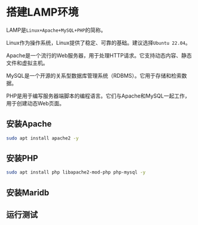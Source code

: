 # 搭建LAMP环境

LAMP是`Linux+Apache+MySQL+PHP`的简称。

Linux作为操作系统，Linux提供了稳定、可靠的基础。建议选择`Ubuntu 22.04`。

Apache是一个流行的Web服务器，用于处理HTTP请求。它支持动态内容、静态文件和虚拟主机。

MySQL是一个开源的关系型数据库管理系统（RDBMS）。它用于存储和检索数据。

PHP是用于编写服务器端脚本的编程语言。它们与Apache和MySQL一起工作，用于创建动态Web页面。

## 安装Apache

```bash
sudo apt install apache2 -y
```

## 安装PHP

```bash
sudo apt install php libapache2-mod-php php-mysql -y
```

## 安装Maridb


## 运行测试